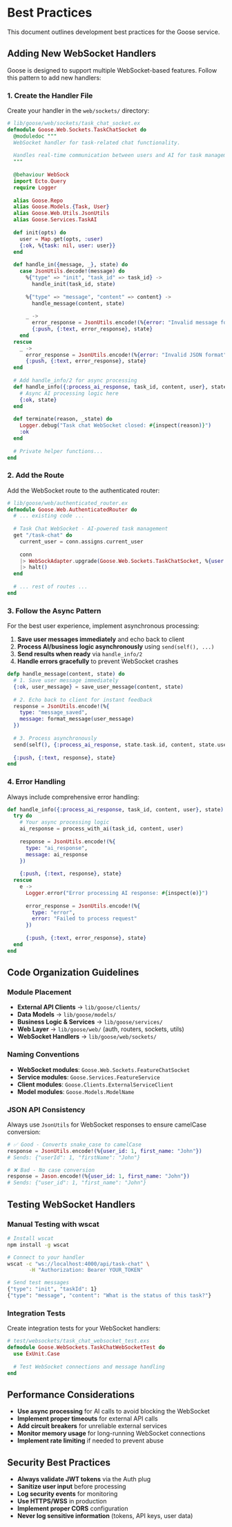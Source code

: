 # Best Practices

This document outlines development best practices for the Goose service.

## Adding New WebSocket Handlers

Goose is designed to support multiple WebSocket-based features. Follow this pattern to add new handlers:

### 1. Create the Handler File

Create your handler in the `web/sockets/` directory:

```elixir
# lib/goose/web/sockets/task_chat_socket.ex
defmodule Goose.Web.Sockets.TaskChatSocket do
  @moduledoc """
  WebSocket handler for task-related chat functionality.
  
  Handles real-time communication between users and AI for task management.
  """
  
  @behaviour WebSock
  import Ecto.Query
  require Logger
  
  alias Goose.Repo
  alias Goose.Models.{Task, User}
  alias Goose.Web.Utils.JsonUtils
  alias Goose.Services.TaskAI
  
  def init(opts) do
    user = Map.get(opts, :user)
    {:ok, %{task: nil, user: user}}
  end
  
  def handle_in({message, _}, state) do
    case JsonUtils.decode!(message) do
      %{"type" => "init", "task_id" => task_id} ->
        handle_init(task_id, state)
        
      %{"type" => "message", "content" => content} ->
        handle_message(content, state)
        
      _ ->
        error_response = JsonUtils.encode!(%{error: "Invalid message format"})
        {:push, {:text, error_response}, state}
    end
  rescue
    _ ->
      error_response = JsonUtils.encode!(%{error: "Invalid JSON format"})
      {:push, {:text, error_response}, state}
  end
  
  # Add handle_info/2 for async processing
  def handle_info({:process_ai_response, task_id, content, user}, state) do
    # Async AI processing logic here
    {:ok, state}
  end
  
  def terminate(reason, _state) do
    Logger.debug("Task chat WebSocket closed: #{inspect(reason)}")
    :ok
  end
  
  # Private helper functions...
end
```

### 2. Add the Route

Add the WebSocket route to the authenticated router:

```elixir
# lib/goose/web/authenticated_router.ex
defmodule Goose.Web.AuthenticatedRouter do
  # ... existing code ...
  
  # Task Chat WebSocket - AI-powered task management
  get "/task-chat" do
    current_user = conn.assigns.current_user
    
    conn
    |> WebSockAdapter.upgrade(Goose.Web.Sockets.TaskChatSocket, %{user: current_user}, timeout: 60_000)
    |> halt()
  end
  
  # ... rest of routes ...
end
```

### 3. Follow the Async Pattern

For the best user experience, implement asynchronous processing:

1. **Save user messages immediately** and echo back to client
2. **Process AI/business logic asynchronously** using `send(self(), ...)`
3. **Send results when ready** via `handle_info/2`
4. **Handle errors gracefully** to prevent WebSocket crashes

```elixir
defp handle_message(content, state) do
  # 1. Save user message immediately
  {:ok, user_message} = save_user_message(content, state)
  
  # 2. Echo back to client for instant feedback
  response = JsonUtils.encode!(%{
    type: "message_saved",
    message: format_message(user_message)
  })
  
  # 3. Process asynchronously
  send(self(), {:process_ai_response, state.task.id, content, state.user})
  
  {:push, {:text, response}, state}
end
```

### 4. Error Handling

Always include comprehensive error handling:

```elixir
def handle_info({:process_ai_response, task_id, content, user}, state) do
  try do
    # Your async processing logic
    ai_response = process_with_ai(task_id, content, user)
    
    response = JsonUtils.encode!(%{
      type: "ai_response",
      message: ai_response
    })
    
    {:push, {:text, response}, state}
  rescue
    e ->
      Logger.error("Error processing AI response: #{inspect(e)}")
      
      error_response = JsonUtils.encode!(%{
        type: "error", 
        error: "Failed to process request"
      })
      
      {:push, {:text, error_response}, state}
  end
end
```

## Code Organization Guidelines

### Module Placement

- **External API Clients** → `lib/goose/clients/`
- **Data Models** → `lib/goose/models/`
- **Business Logic & Services** → `lib/goose/services/`
- **Web Layer** → `lib/goose/web/` (auth, routers, sockets, utils)
- **WebSocket Handlers** → `lib/goose/web/sockets/`

### Naming Conventions

- **WebSocket modules**: `Goose.Web.Sockets.FeatureChatSocket`
- **Service modules**: `Goose.Services.FeatureService` 
- **Client modules**: `Goose.Clients.ExternalServiceClient`
- **Model modules**: `Goose.Models.ModelName`

### JSON API Consistency

Always use `JsonUtils` for WebSocket responses to ensure camelCase conversion:

```elixir
# ✅ Good - Converts snake_case to camelCase
response = JsonUtils.encode!(%{user_id: 1, first_name: "John"})
# Sends: {"userId": 1, "firstName": "John"}

# ❌ Bad - No case conversion
response = Jason.encode!(%{user_id: 1, first_name: "John"}) 
# Sends: {"user_id": 1, "first_name": "John"}
```

## Testing WebSocket Handlers

### Manual Testing with wscat

```bash
# Install wscat
npm install -g wscat

# Connect to your handler
wscat -c "ws://localhost:4000/api/task-chat" \
       -H "Authorization: Bearer YOUR_TOKEN"

# Send test messages
{"type": "init", "taskId": 1}
{"type": "message", "content": "What is the status of this task?"}
```

### Integration Tests

Create integration tests for your WebSocket handlers:

```elixir
# test/websockets/task_chat_websocket_test.exs
defmodule Goose.WebSockets.TaskChatWebSocketTest do
  use ExUnit.Case
  
  # Test WebSocket connections and message handling
end
```

## Performance Considerations

- **Use async processing** for AI calls to avoid blocking the WebSocket
- **Implement proper timeouts** for external API calls
- **Add circuit breakers** for unreliable external services
- **Monitor memory usage** for long-running WebSocket connections
- **Implement rate limiting** if needed to prevent abuse

## Security Best Practices

- **Always validate JWT tokens** via the Auth plug
- **Sanitize user input** before processing
- **Log security events** for monitoring
- **Use HTTPS/WSS** in production
- **Implement proper CORS** configuration
- **Never log sensitive information** (tokens, API keys, user data)